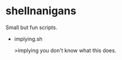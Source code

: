 # shellnanigans
Small but fun scripts.

- implying.sh

   \>implying you don't know what this does.
